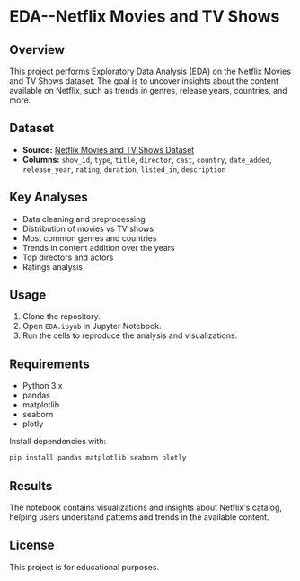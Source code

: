 # EDA--Netflix Movies and TV Shows

## Overview

This project performs Exploratory Data Analysis (EDA) on the Netflix Movies and TV Shows dataset. The goal is to uncover insights about the content available on Netflix, such as trends in genres, release years, countries, and more.

## Dataset

- **Source:** [Netflix Movies and TV Shows Dataset](https://www.kaggle.com/datasets/anandshaw2001/netflix-movies-and-tv-shows)
- **Columns:** `show_id`, `type`, `title`, `director`, `cast`, `country`, `date_added`, `release_year`, `rating`, `duration`, `listed_in`, `description`

## Key Analyses

- Data cleaning and preprocessing
- Distribution of movies vs TV shows
- Most common genres and countries
- Trends in content addition over the years
- Top directors and actors
- Ratings analysis

## Usage

1. Clone the repository.
2. Open `EDA.ipynb` in Jupyter Notebook.
3. Run the cells to reproduce the analysis and visualizations.

## Requirements

- Python 3.x
- pandas
- matplotlib
- seaborn
- plotly

Install dependencies with:

```bash
pip install pandas matplotlib seaborn plotly
```

## Results

The notebook contains visualizations and insights about Netflix's catalog, helping users understand patterns and trends in the available content.

## License

This project is for educational purposes.